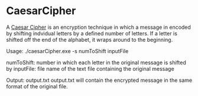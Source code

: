 CaesarCipher
============

A [Caesar Cipher](https://en.wikipedia.org/wiki/Caesar_cipher) is an encryption technique in which a message in encoded by shifting indvidual letters by a defined number of letters.
If a letter is shifted off the end of the alphabet, it wraps around to the beginning.

Usage: ./caesarCipher.exe -s numToShift inputFile

numToShift: number in which each letter in the original message is shifted by
inputFile: file name of the text file containing the original message

Output: output.txt
output.txt will contain the encrypted message in the same format of the original file.